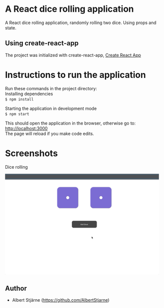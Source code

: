 # A React dice rolling application

A React dice rolling application, randomly rolling two dice. Using props and state.

## Using create-react-app

The project was initialized with create-react-app, [Create React App](https://github.com/facebook/create-react-app)

# Instructions to run the application

Run these commands in the project directory:<br>
Installing dependencies<br>
`$ npm install`

Starting the application in development mode<br>
`$ npm start`

This should open the application in the browser, otherwise go to:<br>
[http://localhost:3000](http://localhost:3000)<br>
The page will reload if you make code edits.

# Screenshots

Dice rolling

<img src="dice_rolling.gif" width=650>

## Author

- Albert Stjärne (https://github.com/AlbertStjarne)

